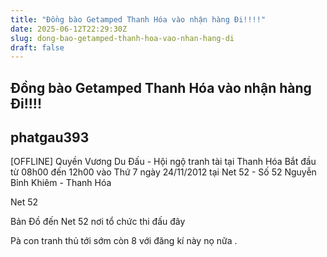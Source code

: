 ```yaml
---
title: "Đồng bào Getamped Thanh Hóa vào nhận hàng Đi!!!!"
date: 2025-06-12T22:29:30Z
slug: dong-bao-getamped-thanh-hoa-vao-nhan-hang-di
draft: false
---
```


## Đồng bào Getamped Thanh Hóa vào nhận hàng Đi!!!!

## phatgau393

[OFFLINE] Quyền Vương Du Đấu - Hội ngộ tranh tài tại Thanh Hóa Bắt đầu từ 08h00 đến 12h00 vào Thứ 7 ngày 24/11/2012
tại Net 52 - Số 52 Nguyễn Bỉnh Khiêm - Thanh Hóa

Net 52


Bản Đồ đến Net 52 nơi tổ chức thi đấu đây

Pà con tranh thủ tới sớm còn 8 với đăng kí này nọ nữa .